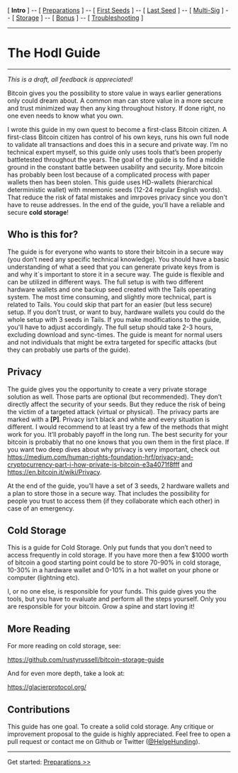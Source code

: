 [ **Intro** ] -- [ [Preparations]( hodl-guide_10_preparations.md) ] -- [ [First Seeds](hodl-guide_20_first-seeds.md) ] -- [ [Last Seed](hodl-guide_30_last-seed.md) ] -- [ [Multi-Sig](hodl-guide_40_multi-sig.md) ] -- [ [Storage](hodl-guide_50_storage.md
) ] -- [ [Bonus](hodl-guide_60_bonus.md) ] -- [ [Troubleshooting](hodl-guide_70_troubleshooting.md) ]

---

# The Hodl Guide

---

_*This is a draft, all feedback is appreciated!*_

Bitcoin gives you the possibility to store value in ways earlier generations only could dream about. A common man can store value in a more secure and trust minimized way then any king throughout history. If done right, no one even needs to know what you own.

I wrote this guide in my own quest to become a first-class Bitcoin citizen. A first-class Bitcoin citizen has control of his own keys, runs his own full node to validate all transactions and does this in a secure and private way. I’m no technical expert myself, so this guide only uses tools that’s been properly battletested throughout the years. The goal of the guide is to find a middle ground in the constant battle between usability and security. More bitcoin has probably been lost because of a complicated process with paper wallets then has been stolen. This guide uses HD-wallets (hierarchical deterministic wallet) with mnemonic seeds (12-24 regular English words). That reduce the risk of fatal mistakes and imrpoves privacy since you don't have to reuse addresses. In the end of the guide, you'll have a reliable and secure **cold storage**!

## Who is this for?

The guide is for everyone who wants to store their bitcoin in a secure way (you don’t need any specific technical knowledge). You should have a basic understanding of what a seed that you can generate private keys from is and why it´s important to store it in a secure way. The guide is flexible and can be utilized in different ways. The full setup is with two different hardware wallets and one backup seed created with the Tails operating system. The most time consuming, and slightly more technical, part is related to Tails. You could skip that part for an easier (but less secure) setup. If you don’t trust, or want to buy, hardware wallets you could do the whole setup with 3 seeds in Tails. If you make modifications to the guide, you'll have to adjust accordingly. The full setup should take 2-3 hours, excluding download and sync-times. The guide is meant for normal users and not individuals that might be extra targeted for specific attacks (but they can probably use parts of the guide).  

## Privacy

The guide gives you the opportunity to create a very private storage solution as well. Those parts are optional (but recommended). They don’t directly affect the security of your seeds. But they reduce the risk of being the victim of a targeted attack (virtual or physical). The privacy parts are marked with a **[P]**. Privacy isn’t black and white and every situation is different. I would recommend to at least try a few of the methods that might work for you. It’ll probably payoff in the long run. The best security for your bitcoin is probably that no one knows that you own them in the first place.
If you want two deep dives about why privacy is very important, check out https://medium.com/human-rights-foundation-hrf/privacy-and-cryptocurrency-part-i-how-private-is-bitcoin-e3a4071f8fff and https://en.bitcoin.it/wiki/Privacy.

At the end of the guide, you’ll have a set of 3 seeds, 2 hardware wallets and a plan to store those in a secure way. That includes the possibility for people you trust to access them (if they collaborate which each other) in case of an emergency.

## Cold Storage

This is a guide for Cold Storage. Only put funds that you don’t need to access frequently in cold storage. If you have more then a few $1000 worth of bitcoin a good starting point could be to store 70-90% in cold storage, 10-30% in a hardware wallet and 0-10% in a hot wallet on your phone or computer (lightning etc). 

I, or no one else, is responsible for your funds. This guide gives you the tools, but you have to evaluate and perform all the steps yourself. Only you are responsible for your bitcoin. Grow a spine and start loving it!

## More Reading

For more reading on cold storage, see:

https://github.com/rustyrussell/bitcoin-storage-guide

And for even more depth, take a look at:

https://glacierprotocol.org/

## Contributions
This guide has one goal. To create a solid cold storage. Any critique or improvement proposal to the guide is highly appreciated. Feel free to open a pull request or contact me on Github or Twitter ([@HelgeHunding](https://twitter.com/HelgeHunding)). 

---
Get started: [Preparations >>](hodl-guide_10_preparations.md)
